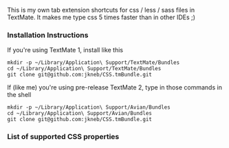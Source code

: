 This is my own tab extension shortcuts for css / less / sass files in TextMate. It makes me type css 5 times faster than in other IDEs ;)

### Installation Instructions

If you're using TextMate 1, install like this

    mkdir -p ~/Library/Application\ Support/TextMate/Bundles
    cd ~/Library/Application\ Support/TextMate/Bundles
    git clone git@github.com:jkneb/CSS.tmBundle.git

If (like me) you're using pre-release TextMate 2, type in those commands in the shell

    mkdir -p ~/Library/Application\ Support/Avian/Bundles
    cd ~/Library/Application\ Support/Avian/Bundles
    git clone git@github.com:jkneb/CSS.tmBundle.git
    

### List of supported CSS properties


